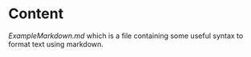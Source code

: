 # Content

*ExampleMarkdown.md* which is a file containing some useful syntax to format text using markdown.
